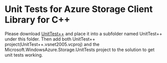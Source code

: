 # Unit Tests for Azure Storage Client Library for C++

Please download [UnitTest++](https://github.com/unittest-cpp/unittest-cpp/tree/sourceforge) and place it into a subfolder named UnitTest++ under this folder. Then add both UnitTest++ project(UnitTest++.vsnet2005.vcproj) and the Microsoft.WindowsAzure.Storage.UnitTests project to the solution to get unit tests working.